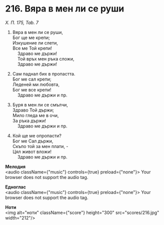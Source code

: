 # 216. Вяра в мен ли се руши  

*Х. П. 175, Tab. 7*  

1. Вяра в мен ли се руши,  
Бог ще ме крепи;  
Изкушение ли слети,  
Все ме Той крепи!  
    Здраво ме държи!  
    Той връх мен ръка сложи,  
    Здраво ме държи!  

2. Сам паднал бих в пропастта.  
Бог ме сал крепи;  
Леденей ми любовта,  
Бог ме все крепи!  
    Здраво ме държи и пр.  

3. Буря в мен ли се смълчи,  
Здраво Той държи;  
Мило гледа ме в очи,  
За ръка държи!  
    Здраво ме държи и пр.  

4. Кой ще ме опропасти?  
Бог ме Сал държи,  
Скъпо той за мен плати, -  
Цял живот вложи!  
    Здраво ме държи и пр.  

__Мелодия__  
<audio className={"music"} controls={true} preload={"none"}><source src="mp3/216.mp3" type="audio/mpeg"/>
Your browser does not support the audio tag.
</audio>  

__Едноглас__  
<audio className={"music"} controls={true} preload={"none"}><source src="transp/216.mp3" type="audio/mpeg"/>
Your browser does not support the audio tag.
</audio>  

__Ноти__  
<img alt="ноти" className={"score"} height="300" src="scores/216.jpg" width="212"/>
